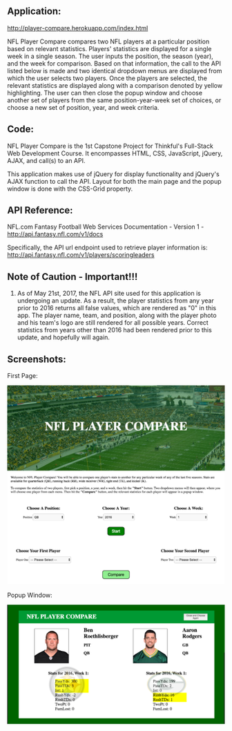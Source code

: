 ## Application:

http://player-compare.herokuapp.com/index.html

NFL Player Compare compares two NFL players at a particular position based on relevant statistics.  Players' statistics are displayed for a single week in a single season.  The user inputs the position, the season (year), and the week for comparison.  Based on that information, the call to the API listed below is made and two identical dropdown menus are displayed from which the user selects two players.  Once the players are selected, the relevant statistics are displayed along with a comparison denoted by yellow highlighting.  The user can then close the popup window and choose another set of players from the same position-year-week set of choices, or choose a new set of position, year, and week criteria.

## Code:

NFL Player Compare is the 1st Capstone Project for Thinkful's Full-Stack Web Development Course.  It encompasses HTML, CSS, JavaScript, jQuery, AJAX, and call(s) to an API.

This application makes use of jQuery for display functionality and jQuery's AJAX function to call the API.  Layout for both the main page and the popup window is done with the CSS-Grid property.

## API Reference:

NFL.com Fantasy Football Web Services Documentation - Version 1  -  http://api.fantasy.nfl.com/v1/docs

Specifically, the API url endpoint used to retrieve player information is: http://api.fantasy.nfl.com/v1/players/scoringleaders

## Note of Caution - Important!!!

1.  As of May 21st, 2017, the NFL API site used for this application is undergoing an update.  As a result, the player statistics from any year prior to 2016 returns all false values, which are rendered as "0" in this app.  The player name, team, and position, along with the player photo and his team's logo are still rendered for all possible years.  Correct statistics from years other than 2016 had been rendered prior to this update, and hopefully will again.

## Screenshots:
First Page:

![how do i get a relative image path to show an image here](./images/pageone.png)


Popup Window:

![how do i get a relative image path to show an image here](./images/popup-window.png)

